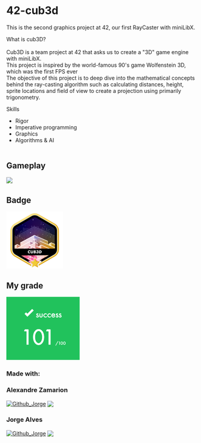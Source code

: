 # 42-cub3d

This is the second graphics project at 42, our first RayCaster with miniLibX.<br>

What is cub3D?<br><br>
Cub3D is a team project at 42 that asks us to create a "3D" game engine with miniLibX. <br>
This project is inspired by the world-famous 90's game Wolfenstein 3D, which was the first FPS ever <br>
The objective of this project is to deep dive into the mathematical concepts behind the ray-casting algorithm such as calculating distances, height, sprite locations and field of view to create a projection using primarily trigonometry. <br>

Skills<br>
- Rigor
- Imperative programming
- Graphics
- Algorithms & AI<br><br>

## Gameplay
<div>
<img src="Cub3D.gif">
<div/>

## Badge

<img src="cub3d_badge.png">


## My grade

<img src="cub3d_grade.png">





### Made with: <br/>

### Alexandre Zamarion
<div style="display: inline_block">
 <a href="https://github.com/alezamarion" target="_blank"><img align="center" alt="Github_Jorge" height="30" width="30" src="https://cdn-icons-png.flaticon.com/128/1051/1051275.png" target="_blank"></a>
 <a href="https://www.linkedin.com/in/alexandre-zamarion-cepeda-a3766323a/" target="_blank"><img align="center"src="https://img.shields.io/badge/-LinkedIn-%230077B5?style=for-the-badge&logo=linkedin&logoColor=white" target="_blank"></a> 
</div>

### Jorge Alves
<div style="display: inline_block">
 <a href="https://github.com/jorgeedualves/jorgeedualves" target="_blank"><img align="center" alt="Github_Jorge" height="30" width="30" src="https://cdn-icons-png.flaticon.com/128/1051/1051275.png" target="_blank"></a>
 <a href="https://www.linkedin.com/in/jorge-eduardo-alves-094b4331/" target="_blank"><img align="center"src="https://img.shields.io/badge/-LinkedIn-%230077B5?style=for-the-badge&logo=linkedin&logoColor=white" target="_blank"></a> 
</div>

